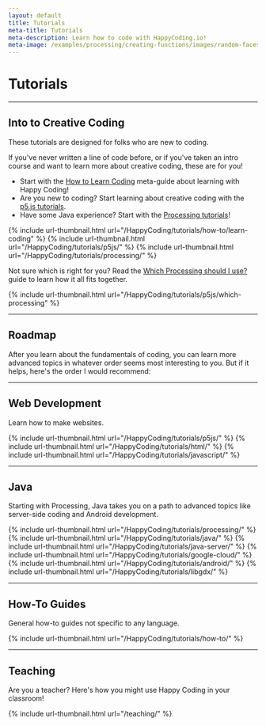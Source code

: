 ```yaml
---
layout: default
title: Tutorials
meta-title: Tutorials
meta-description: Learn how to code with HappyCoding.io!
meta-image: /examples/processing/creating-functions/images/random-faces-2.png
---
```


# Tutorials

---

## Into to Creative Coding

These tutorials are designed for folks who are new to coding.

If you've never written a line of code before, or if you've taken an intro course and want to learn more about creative coding, these are for you!

- Start with the [How to Learn Coding](/tutorials/how-to/learn-coding) meta-guide about learning with Happy Coding!
- Are you new to coding? Start learning about creative coding with the [p5.js tutorials](/tutorials/p5js).
- Have some Java experience? Start with the [Processing tutorials](/tutorials/processing)!

<div class="thumbnail-link-container">
{% include url-thumbnail.html url="/HappyCoding/tutorials/how-to/learn-coding" %}
{% include url-thumbnail.html url="/HappyCoding/tutorials/p5js/" %}
{% include url-thumbnail.html url="/HappyCoding/tutorials/processing/" %}
</div>


Not sure which is right for you? Read the [Which Processing should I use?](/tutorials/p5js/which-processing) guide to learn how it all fits together.

<div class="thumbnail-link-container">
{% include url-thumbnail.html url="/HappyCoding/tutorials/p5js/which-processing" %}
<div style="width: 200px;"></div>
<div style="width: 200px;"></div>
</div>

---

## Roadmap

After you learn about the fundamentals of coding, you can learn more advanced topics in whatever order seems most interesting to you. But if it helps, here's the order I would recommend:

<object data="/HappyCoding/tutorials/images/tutorial-path.svg"
    type="image/svg+xml" alt="tutorial path"></object>

---

## Web Development

Learn how to make websites.

<div class="thumbnail-link-container">
{% include url-thumbnail.html url="/HappyCoding/tutorials/p5js/" %}
{% include url-thumbnail.html url="/HappyCoding/tutorials/html/" %}
{% include url-thumbnail.html url="/HappyCoding/tutorials/javascript/" %}
</div>

---

## Java

Starting with Processing, Java takes you on a path to advanced topics like server-side coding and Android development.

<div class="thumbnail-link-container">
{% include url-thumbnail.html url="/HappyCoding/tutorials/processing/" %}
{% include url-thumbnail.html url="/HappyCoding/tutorials/java/" %}
{% include url-thumbnail.html url="/HappyCoding/tutorials/java-server/" %}
{% include url-thumbnail.html url="/HappyCoding/tutorials/google-cloud/" %}
{% include url-thumbnail.html url="/HappyCoding/tutorials/android/" %}
{% include url-thumbnail.html url="/HappyCoding/tutorials/libgdx/" %}
</div>

---

## How-To Guides

General how-to guides not specific to any language.

{% include url-thumbnail.html url="/HappyCoding/tutorials/how-to/" %}

---

## Teaching

Are you a teacher? Here's how you might use Happy Coding in your classroom!

{% include url-thumbnail.html url="/teaching/" %}
